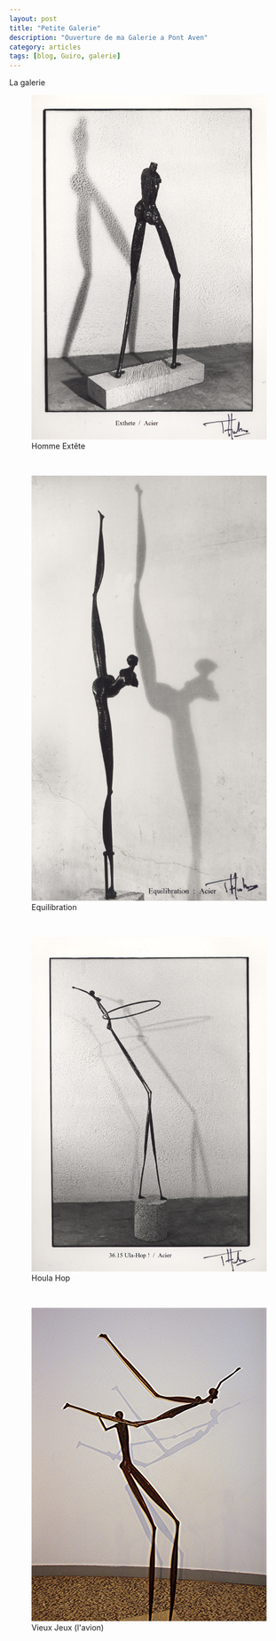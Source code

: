 ```yaml
---
layout: post
title: "Petite Galerie"
description: "Ouverture de ma Galerie a Pont Aven"
category: articles
tags: [blog, Guiro, galerie]
---
```

La galerie
<figure>
	<img src="/images/homme_exthete0.jpg">
	<figcaption>Homme Extête</figcaption>
</figure><br />

<figure>
        <img src="/images/equilibration0.jpg">
        <figcaption>Equilibration</figcaption>
</figure><br />

<figure>
        <img src="/images/36.15_Ula-Hop1.jpg">
        <figcaption>Houla Hop</figcaption>
</figure><br />

<figure>
        <img src="/images/l_avion0.jpg">
        <figcaption>Vieux Jeux (l'avion)</figcaption>
</figure><br />
